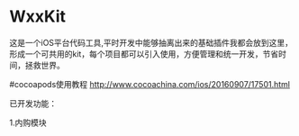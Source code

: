 # WxxKit
这是一个iOS平台代码工具,平时开发中能够抽离出来的基础插件我都会放到这里，形成一个可共用的kit，每个项目都可以引入使用，方便管理和统一开发，节省时间，拯救世界。


#cocoapods使用教程
http://www.cocoachina.com/ios/20160907/17501.html 

已开发功能：

1.内购模块
